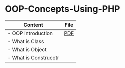 # OOP-Concepts-Using-PHP

| Content              | File           | 
| ------------------|:-------------:| 
| - OOP Introduction  |[PDF](https://github.com/Abdelrahman-Abdullah/OOP-Concepts-Using-PHP/blob/master/OOP%20Introduction.pdf) |
| - What is Class     
| - What is Object    
| - What is Construcotr
